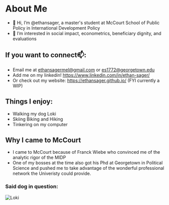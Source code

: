 # About Me
- 👋 Hi, I’m @ethansager, a master's student at McCourt School of Public Policy in International Development Policy 
- 👀 I’m interested in social impact, econometrics, beneficiary dignity, and evaluations

## If you want to connect📫: 
- Email me at ethansagermel@gmail.com or es1772@georgetown.edu
- Add me on my linkedin! https://www.linkedin.com/in/ethan-sager/
- Or check out my website: https://ethansager.github.io/ (FYI currently a WIP)

## Things I enjoy:
- Walking my dog Loki
- Skiing Biking and Hiking
- Tinkering on my computer 

## Why I came to McCourt 
- I came to McCourt because of Franck Wiebe who convinced me of the analytic rigor of the MIDP
- One of my bosses at the time also got his Phd at Georgetown in Political Science and pushed me to take advantage of the wonderful professional network the Univeristy could provide. 

### Said dog in question:

![Loki](https://drive.google.com/uc?export=view&id=17kMhFbVsOmn1Df-EpgRsbY0s_QCe_H0y)


